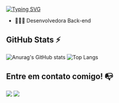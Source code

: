 [![Typing SVG](https://readme-typing-svg.demolab.com?font=Fira+Code&pause=1000&color=000000&width=435&lines=Hello+World%2C+I'm+Let%C3%ADcia+Peixoto)](https://git.io/typing-svg)


- 👩🏻‍💻 Desenvolvedora Back-end
  


## GitHub Stats ⚡


![Anurag's GitHub stats](https://github-readme-stats.vercel.app/api?username=leticiapzs&show_icons=true&theme=date_night)
![Top Langs](https://github-readme-stats.vercel.app/api/top-langs/?username=leticiapzs&layout=compact&theme=date_night)


## Entre em contato comigo! 📭
<div>
<a href="https://www.linkedin.com/in/lepeixotopl" target="_blank"><img src="https://img.shields.io/badge/-LinkedIn-%230077B5?style=for-the-badge&logo=linkedin&logoColor=white" target="_blank"></a>   
 <a href="mailto:leticia.95lima@gmail.com" target="_blank"><img src="https://img.shields.io/badge/Gmail-D14836?style=for-the-badge&logo=gmail&logoColor=white" target="_blank"></a>
</div>

